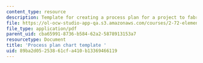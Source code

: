 ```yaml
---
content_type: resource
description: Template for creating a process plan for a project to fabricate a part.
file: https://ol-ocw-studio-app-qa.s3.amazonaws.com/courses/2-72-elements-of-mechanical-design-spring-2009/89ba2d05253861cfa410b13369466119_MIT2_72s09_res02.pdf
file_type: application/pdf
parent_uid: cba65991-8736-b584-62a2-5878913153a7
resourcetype: Document
title: 'Process plan chart template '
uid: 89ba2d05-2538-61cf-a410-b13369466119
---
```

